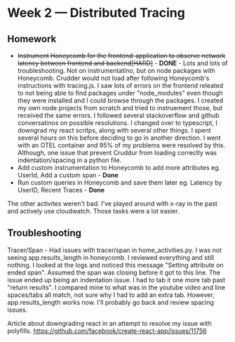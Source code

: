# Week 2 — Distributed Tracing

## Homework

* ~~Instrument Honeycomb for the frontend-application to observe network latency between frontend and backend[HARD]~~ - **DONE** - Lots and lots of troubleshooting. Not on instrumentatino, but on node packages with Honeycomb. Crudder would not load after following Honeycomb's instructions with tracing.js. I saw lots of errors on the frontend releated to not being able to find packages under "node_modules" even though they were installed and I could browse through the packages. I created my own node projects from scratch and tried to instruement those, but received the same errors. I followed several stackoverflow and github conversatinos on possible resolutions. I changed over to typescript, I downgrad my react scritps, along with several other things. I spent several hours on this before deciding to go in another direction. I went with an OTEL container and 95% of my problems were resolved by this. Although, one issue that prevent Cruddur from loading correctly was indentation/spacing in a python file.
* Add custom instrumentation to Honeycomb to add more attributes eg. UserId, Add a custom span - **Done**
* Run custom queries in Honeycomb and save them later eg. Latency by UserID, Recent Traces - **Done**

The other activites weren't bad. I've played around with x-ray in the past and actively use cloudwatch. Those tasks were a lot easier. 

## Troubleshooting

Tracer/Span - Had issues with tracer/span in home_activities.py. I was not seeing app.results_length in honeycomb. I reviewed everything and still nothing. I looked at the logs and noticed this message "Setting attribute on ended span". Assumed the span was closing before it got to this line. The issue ended up being an indentation issue. I had to tab it one more tab past "return results". I compared mine to what was in the youtube video and line spaces/tabs all match, not sure why I had to add an extra tab. However, app.results_length works now. I'll probably go back and review spacing issues.

Article about downgrading react in an attempt to resolve my issue with polyfills. https://github.com/facebook/create-react-app/issues/11756
